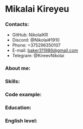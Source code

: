 # Mikalai Kireyeu

### Contacts:
* GitHub: NikolaiKR
* Discord: @Nikolai#1910
* Phone: +375296350107
* E-mail: baker311986@gmail.com
* Telegram: @KireevNikolai

### About me:

### Skills:

### Code example:

### Education:

### English level:
